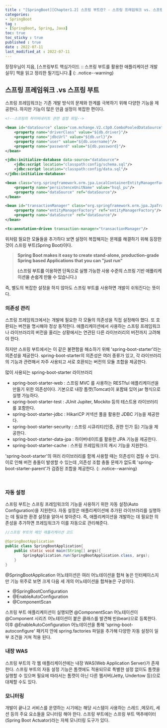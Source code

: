 ```yaml
---
title : "[SpringBoot][Chapter1.2] 스프링 부트란? - 스프링 프레임워크 vs. 스프링 부트"
categories:
- SpringBoot
tag :
- [SpringBoot, Spring, Java]
toc: true
toc_sticky : true
published : true
date : 2022-07-11
last_modified_at : 2022-07-11
---
```






장정우님이 지음, [스프링부트 핵심가이드 :: 스프링 부트를 활용한 애플리케이션 개발 실무] 책을 읽고 정리한 필기입니다.📢
{: .notice--warning}



## 스프링 프레임워크 .vs 스프링 부트

스프링 프레임워크는 기존 개발 방식의 문제와 한계를 극복하기 위해 다양한 기능을 제공한다. 하지만 기능이 많은 만큼 설정이 복잡한 편이다.

```xml
<!--스프링의 하이버네이트 관련 설정 파일-->

<bean id="dataSource" class="com.mchange.V2.c3p0.ComboPooledDataSource" destroy-method="close">
    <property name="driverClass" value="${db.driver}"/>
    <property name="jdbcUrl" value="${db.url}"/>
    <property name="user" value="${db.username}"/>
    <property name="password" value="${db.password}"/>
</bean>

<jdbc:initialize-database data-source="dataSource">
    <jdbc:script location="classpath:config/schema.sql"/>
    <jdbc:script location="classpath:config/data.sql"/>
</jdbc:initialize-database>

<bean class="org.springframework.orm.jpa.LocalContainerEntityManagerFactoryBean" id="entityManagerFactory">
    <property name="persistenceUnitName" value="hsql_pu"/>
    <property name="dataSource" ref="dataSource"/>
</bean>

<bean id="transactionManager" class="org.springframework.orm.jpa.JpaTransactionManager">
    <property name="entityManagerFactory" ref="entityManagerFactory"/>
    <property name="dataSource" ref="dataSource"/>
</bean>

<tx:annotation-driven transaction-manager="transactionManager"/>
```

위처럼 필요한 모듈들을 추가하다 보면 설정이 복잡해지는 문제를 해결하기 위해 등장한 것이 스프링 부트(Spring Boot)이다.

> **Spring Boot makes it easy to create stand-alone, production-grade Spring based Applications that you can "just run"**
>
> **(스프링 부트를 이용하면 단독으로 실행 가능한 사용 수준의 스프링 기반 애플리케이션을 손쉽게 만들 수 있습니다.)**



즉, 별도의 복잡한 설정을 하지 않아도 스프링 부트를 사용하면 개발이 쉬워진다는 뜻이다.



### 의존성 관리

스프링 프레임워크에서는 개발에 필요한 각 모듈의 의존성을 직접 설정해야 했다. 또 호환되는 버전을 명시해야 정상 동작한다. 애플리케이션에서 사용하는 스프링 프레임워크나 라이브러리의 버전을 올리는 상황에서는 연관된 다른 라이브러리의 버전까지 고려해야 한다. 

하지만 스프링 부트에서는 이 같은 불편함을 해소하기 위해 'spring-boot-starter'라는 의존성을 제공한다. spring-boot-starter의 의존성은 여러 종류가 있고, 각 라이브러리의 기능과 관련해서 자주 사용되고 서로 호환되는 버전의 모듈 조합을 제공한다.

많이 사용되는 spring-boot-starter 라이브러리

- spring-boot-starter-web : 스프링 MVC 를 사용하는 RESTful 애플리케이션을 만들기 위한 의존성이다. 기본으로 내장 톰캣(Tomcat)이 포함돼 있어 jar 형식으로 실행 가능하다.
- spring-boot-starter-test : JUnit Jupiter, Mockito 등의 테스트용 라이브러리를 포함한다.
- spring-boot-starter-jdbc : HikariCP 커넥션 풀을 활용한 JDBC 기능을 제공한다.
- spring-boot-starter-security : 스프링 시큐리티(인증, 권한 인가 등) 기능을 제공한다.
- spring-boot-starter-data-jpa : 하이버네이트를 활용한 JPA 기능을 제공한다.
- spring-boot-starter-cache : 스프링 프레임워크의 캐시 기능을 지원한다.



'spring-boot-starter'의 여러 라이브러리를 함께 사용할 때는 의존성이 겹칠 수 있다. 이로 인해 버전 충돌이 발생할 수 있는데 ,의존성 조합 충돌 문제가 없도록 'spring-boot-starter-parent'가 검증된 조합을 제공한다.
{: .notice--warning}

<br>

### 자동 설정

스프링 부트는 스프링 프레임워크의 기능을 사용하기 위한 자동 설정(Auto Configuration)을 지원한다. 자동 설정은 애플리케이션에 추가된 라이브러리를 실행하는 데 필요한 환경 설정을 알아서 찾아준다. 즉, 애플리케이션을 개발하는 데 필요한 의존성을 추가하면 프레임워크가 이를 자동으로 관리해준다. 

```java
//스프링 부트의 메인 애플리케이션 코드

@SpringBootApplication
public class SpringBootApplication{
    public static void main(String[] args){
        SpringApplication.run(SpringBootApplication.class, args);
    }
}
```

@SpringBootApplication 어노테이션은 여러 어노테이션을 합쳐 놓은 인터페이스지만 기능 위주로 보면 크게 다음 세 개의 어노테이션을 합쳐놓은 구성이다.

- @SpringBootConfiguration
- @EnableAutoConfiguration
- @ComponentScan

스프링 부트 애플리케이션이 실행되면 @ComponentScan 어노테이션이 @Component 시리즈 어노테이션이 붙은 클래스를 발견해 빈(bean)으로 등록한다. 이후 @EnableAutoConfiguration 어노테이션을 통해 'spring-boot-autoconfigure' 패키지 안에 spring.factories 파일을 추가해 다양한 자동 설정이 일부 조건을 거쳐 적용 된다.



### 내장 WAS

스프링 부트의 각 웹 애플리케이션에는 내장 WAS(Web Application Server)가 존재한다.  스프링 부트의 자동 설정 기능은 톰캣에도 적용되므로 특별한 설정 없이도 톰캣을 실행할 수 있으며 필요에 따라서는 톰캣이 아닌 다른 웹서버(Jetty, Undertow 등)으로 대체할 수도 있다.



### 모니터링

개발이 끝나고 서비스를 운영하는 시기에는 해당 시스템이 사용하는 스레드 ,메모리, 세션 등의 주요 요소들을 모니터링 해야 한다. 스프링 부트에는 스프링 부트 액추에이터(Spring Boot Actuator)라는 자체 모니터링 도구가 있다.

